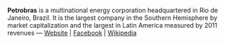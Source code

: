 **Petrobras** is a multinational energy corporation headquartered in Rio de Janeiro, Brazil. It is the largest company in the Southern Hemisphere by market capitalization and the largest in Latin America measured by 2011 revenues &mdash; [Website](http://www.petrobras.com.br/) | [Facebook](http://www.facebook.com/petrobras) | [Wikipedia](http://en.wikipedia.org/wiki/Petrobras)